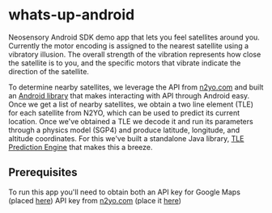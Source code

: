 # whats-up-android
Neosensory Android SDK demo app that lets you feel satellites around you. Currently the motor encoding is assigned to the nearest satellite using a vibratory illusion. The overall strength of the vibration represents how close the satellite is to you, and the specific motors that vibrate indicate the direction of the satellite.

To determine nearby satellites, we leverage the API from [n2yo.com](https://www.n2yo.com/) and built an [Android library](https://github.com/neosensory/n2yo-android-lib) that makes interacting with API through Android easy. Once we get a list of nearby satellites, we obtain a two line element (TLE) for each satellite from N2YO, which can be used to predict its current location. Once we've obtained a TLE we decode it and run its parameters through a physics model (SGP4) and produce latitude, longitude, and altitude coordinates. For this we've built a standalone Java library, [TLE Prediction Engine](https://github.com/neosensory/tle-prediction-engine) that makes this a breeze. 

## Prerequisites
To run this app you'll need to obtain both an API key for Google Maps (placed [here](https://github.com/neosensory/whats-up-neosensory/blob/master/app/src/release/res/values/google_maps_api.xml)) API key from [n2yo.com](https://www.n2yo.com/) (place it [here](https://github.com/neosensory/whats-up-neosensory/blob/master/app/src/main/res/values/other_api_keys.xml))

